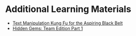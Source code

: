 # Additional Learning Materials

- [Text Manipulation Kung Fu for the Aspiring Black Belt](https://zed.dev/blog/text-manipulation)
- [Hidden Gems: Team Edition Part 1](https://zed.dev/blog/hidden-gems-team-edition-part-1)
